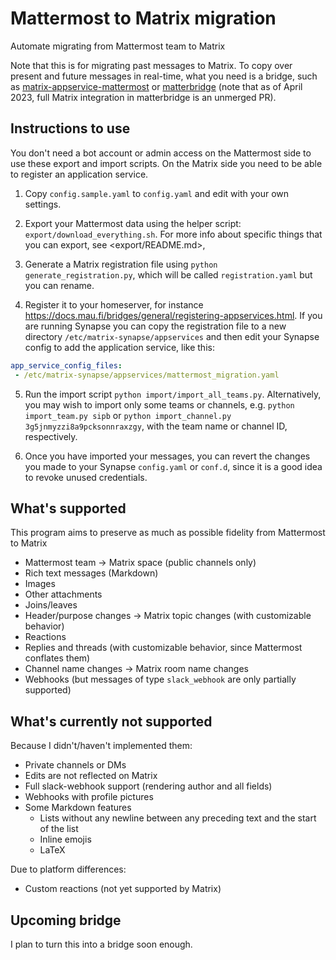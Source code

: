 # Mattermost to Matrix migration

Automate migrating from Mattermost team to Matrix

Note that this is for migrating past messages to Matrix. To copy over present and future messages in real-time, what you need is a bridge, such as [matrix-appservice-mattermost](https://matrix.org/bridges/#mattermost) or [matterbridge](https://github.com/42wim/matterbridge/) (note that as of April 2023, full Matrix integration in matterbridge is an unmerged PR).

## Instructions to use

You don't need a bot account or admin access on the Mattermost side to use these export and import scripts. On the Matrix side you need to be able to register an application service.

1. Copy `config.sample.yaml` to `config.yaml` and edit with your own settings.

2. Export your Mattermost data using the helper script: `export/download_everything.sh`. For more info about specific things that you can export, see <export/README.md>, 

3. Generate a Matrix registration file using `python generate_registration.py`, which will be called `registration.yaml` but you can rename.

4. Register it to your homeserver, for instance <https://docs.mau.fi/bridges/general/registering-appservices.html>. If you are running Synapse you can copy the registration file to a new directory `/etc/matrix-synapse/appservices` and then edit your Synapse config to add the application service, like this:

```yaml
app_service_config_files:
 - /etc/matrix-synapse/appservices/mattermost_migration.yaml
```

5. Run the import script `python import/import_all_teams.py`. Alternatively, you may wish to import only some teams or channels, e.g. `python import_team.py sipb` or `python import_channel.py 3g5jnmyzzi8a9pcksonnraxzgy`, with the team name or channel ID, respectively.

6. Once you have imported your messages, you can revert the changes you made to your Synapse `config.yaml` or `conf.d`, since it is a good idea to revoke unused credentials.

## What's supported

This program aims to preserve as much as possible fidelity from Mattermost to Matrix

* Mattermost team -> Matrix space (public channels only)
* Rich text messages (Markdown)
* Images
* Other attachments
* Joins/leaves
* Header/purpose changes -> Matrix topic changes (with customizable behavior)
* Reactions
* Replies and threads (with customizable behavior, since Mattermost conflates them)
* Channel name changes -> Matrix room name changes
* Webhooks (but messages of type `slack_webhook` are only partially supported)

## What's currently not supported

Because I didn't/haven't implemented them:

* Private channels or DMs
* Edits are not reflected on Matrix
* Full slack-webhook support (rendering author and all fields)
* Webhooks with profile pictures
* Some Markdown features
    * Lists without any newline between any preceding text and the start of the list
    * Inline emojis
    * LaTeX

Due to platform differences:

* Custom reactions (not yet supported by Matrix)

## Upcoming bridge

I plan to turn this into a bridge soon enough.